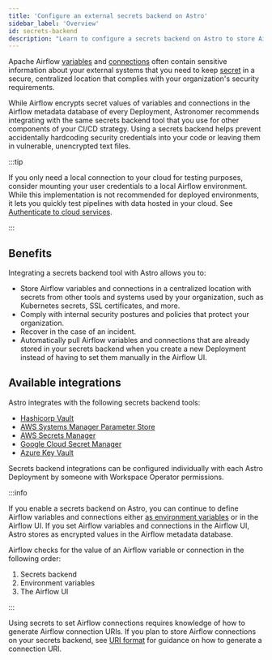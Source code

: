 ```yaml
---
title: 'Configure an external secrets backend on Astro'
sidebar_label: 'Overview'
id: secrets-backend
description: "Learn to configure a secrets backend on Astro to store Airflow connections and variables"
---
```


Apache Airflow [variables](https://airflow.apache.org/docs/apache-airflow/stable/howto/variable.html) and [connections](https://airflow.apache.org/docs/apache-airflow/stable/howto/connection.html#) often contain sensitive information about your external systems that you need to keep [secret](https://airflow.apache.org/docs/apache-airflow/stable/_api/airflow/secrets/index.html) in a secure, centralized location that complies with your organization's security requirements.

While Airflow encrypts secret values of variables and connections in the Airflow metadata database of every Deployment, Astronomer recommends integrating with the same secrets backend tool that you use for other components of your CI/CD strategy. Using a secrets backend helps prevent accidentally hardcoding security credentials into your code or leaving them in vulnerable, unencrypted text files.

:::tip

If you only need a local connection to your cloud for testing purposes, consider mounting your user credentials to a local Airflow environment. While this implementation is not recommended for deployed environments, it lets you quickly test pipelines with data hosted in your cloud. See [Authenticate to cloud services](cli/authenticate-to-clouds.md).

:::

## Benefits

Integrating a secrets backend tool with Astro allows you to:

- Store Airflow variables and connections in a centralized location with secrets from other tools and systems used by your organization, such as Kubernetes secrets, SSL certificates, and more.
- Comply with internal security postures and policies that protect your organization.
- Recover in the case of an incident.
- Automatically pull Airflow variables and connections that are already stored in your secrets backend when you create a new Deployment instead of having to set them manually in the Airflow UI.

## Available integrations

Astro integrates with the following secrets backend tools:

- [Hashicorp Vault](secrets-backend/hashicorp-vault.md)
- [AWS Systems Manager Parameter Store](secrets-backend/aws-paramstore.md)
- [AWS Secrets Manager](secrets-backend/aws-secretsmanager.md)
- [Google Cloud Secret Manager](secrets-backend/gcp-secretsmanager.md)
- [Azure Key Vault](secrets-backend/azure-key-vault.md)

Secrets backend integrations can be configured individually with each Astro Deployment by someone with Workspace Operator permissions.

:::info

If you enable a secrets backend on Astro, you can continue to define Airflow variables and connections either [as environment variables](environment-variables.md) or in the Airflow UI. If you set Airflow variables and connections in the Airflow UI, Astro stores as encrypted values in the Airflow metadata database.

Airflow checks for the value of an Airflow variable or connection in the following order:

1. Secrets backend
2. Environment variables
3. The Airflow UI

:::

Using secrets to set Airflow connections requires knowledge of how to generate Airflow connection URIs. If you plan to store Airflow connections on your secrets backend, see [URI format](https://airflow.apache.org/docs/apache-airflow/stable/howto/connection.html#connection-uri-format) for guidance on how to generate a connection URI.

